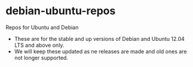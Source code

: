 # debian-ubuntu-repos
Repos for Ubuntu and Debian

* These are for the stable and up versions of Debian and Ubuntu 12.04 LTS and above  only.
* We will keep these updated as ne releases are made and old ones are not longer supported.
